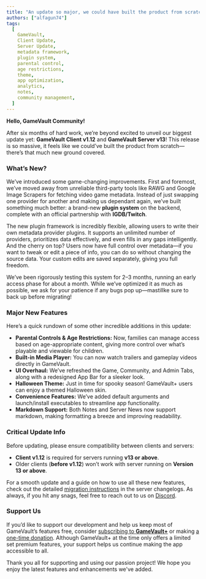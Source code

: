 ```yaml
---
title: "An update so major, we could have built the product from scratch."
authors: ["alfagun74"]
tags:
  [
    GameVault,
    Client Update,
    Server Update,
    metadata framework,
    plugin system,
    parental control,
    age restrictions,
    theme,
    app optimization,
    analytics,
    notes,
    community management,
  ]
---
```


**Hello, GameVault Community!**

After six months of hard work, we’re beyond excited to unveil our biggest update yet: **GameVault Client v1.12** and **GameVault Server v13**! This release is so massive, it feels like we could’ve built the product from scratch—there’s that much new ground covered. <!-- truncate -->

### What’s New?

We’ve introduced some game-changing improvements. First and foremost, we’ve moved away from unreliable third-party tools like RAWG and Google Image Scrapers for fetching video game metadata. Instead of just swapping one provider for another and making us dependant again, we’ve built something much better: a brand-new **plugin system** on the backend, complete with an official partnership with **IGDB/Twitch**.

The new plugin framework is incredibly flexible, allowing users to write their own metadata provider plugins. It supports an unlimited number of providers, prioritizes data effectively, and even fills in any gaps intelligently. And the cherry on top? Users now have full control over metadata—if you want to tweak or edit a piece of info, you can do so without changing the source data. Your custom edits are saved separately, giving you full freedom.

We’ve been rigorously testing this system for 2–3 months, running an early access phase for about a month. While we’ve optimized it as much as possible, we ask for your patience if any bugs pop up—mastillke sure to back up before migrating!

### Major New Features

Here’s a quick rundown of some other incredible additions in this update:

- **Parental Controls & Age Restrictions:** Now, families can manage access based on age-appropriate content, giving more control over what’s playable and viewable for children.
- **Built-in Media Player:** You can now watch trailers and gameplay videos directly in GameVault.
- **UI Overhaul:** We’ve refreshed the Game, Community, and Admin Tabs, along with a redesigned App Bar for a sleeker look.
- **Halloween Theme:** Just in time for spooky season! GameVault+ users can enjoy a themed Halloween skin.
- **Convenience Features:** We’ve added default arguments and launch/install executables to streamline app functionality.
- **Markdown Support:** Both Notes and Server News now support markdown, making formatting a breeze and improving readability.

### Critical Update Info

Before updating, please ensure compatibility between clients and servers:

- **Client v1.12** is required for servers running **v13 or above**.
- Older clients (**before v1.12**) won’t work with server running on **Version 13 or above**.

For a smooth update and a guide on how to use all these new features, check out the detailed [migration instructions](https://github.com/Phalcode/gamevault-backend/blob/master/CHANGELOG.md#1300) in the server changelogs. As always, if you hit any snags, feel free to reach out to us on [Discord](https://discord.gg/NEdNen2dSu).

### Support Us

If you’d like to support our development and help us keep most of GameVault’s features free, consider [subscribing to **GameVault+**](https://gamevau.lt/gamevault-plus) or making [a one-time donation](https://phalco.de/support-us). Although GameVault+ at the time only offers a limited set premium features, your support helps us continue making the app accessible to all.

Thank you all for supporting and using our passion project! We hope you enjoy the latest features and enhancements we've added.
